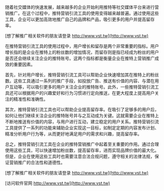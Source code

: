 随着社交媒体的快速发展，越来越多的企业开始利用推特等社交媒体平台来进行营销推广。在这个过程中，推特营销引流工具的使用变得越来越普遍。通过使用这些工具，企业可以更加高效地推广自己的品牌和产品，吸引更多的用户并提高留存率。

[想了解推广相关软件的朋友请登录 http://www.vst.tw](http://www.vst.tw)

在推特营销引流工具的使用过程中，用户增长和留存是两个非常重要的指标。用户增长指的是企业在推特上的粉丝数的增加情况，而留存则是指已经成为粉丝的用户是否还会继续关注企业的推特账号。这两个指标都是衡量企业在推特上营销推广成效的重要因素。

首先，针对用户增长，推特营销引流工具可以帮助企业快速增加其在推特上的粉丝数。这些工具通过一系列的推广手段，如投放广告、推送有价值的内容、与潜在用户互动等，可以吸引更多的用户关注企业的推特账号。此外，一些推特营销引流工具还可以根据用户的兴趣爱好和行为习惯进行定向推送，在更大程度上提高用户关注的精准性和准确性。

其次，推特营销引流工具也可以帮助企业提高留存率。在吸引了足够多的用户后，如何让他们继续关注企业的推特账号并与之互动成为关键。这就需要企业在推特上不断地推送有价值的内容，与用户进行互动，建立稳定的用户关系。推特营销引流工具提供了一系列的功能来辅助企业实现这一目标，如制定定期的内容发布计划、精准分析用户行为等，从而更好地满足用户的需求和兴趣，提高留存率。

总之，推特营销引流工具在企业的推特营销推广中起着至关重要的作用。通过合理使用这些工具，可以快速增加粉丝数，提高留存率，进而实现品牌价值的最大化。但是，企业在使用这些工具时也需要注意合法合规问题，遵守相关的法律法规，保证营销推广的合法性和道德性。

[想了解推广相关软件的朋友请登录 http://www.vst.tw](http://www.vst.tw)


[访问软件官网 http://www.vst.tw](http://www.vst.tw)
